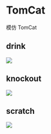 # TomCat

模仿 TomCat 

## drink

![](https://github.com/fightingljm/TomCat/blob/master/gif/drink.gif)

## knockout

![](https://github.com/fightingljm/TomCat/blob/master/gif/knockout.gif)

## scratch

![](https://github.com/fightingljm/TomCat/blob/master/gif/scratch.gif)